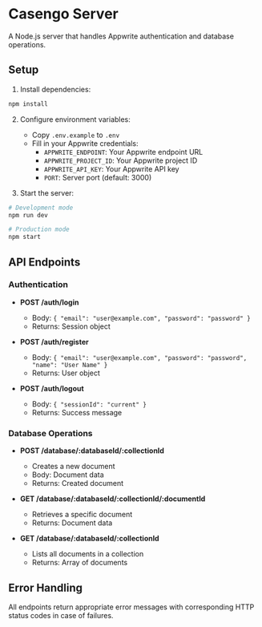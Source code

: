 # Casengo Server

A Node.js server that handles Appwrite authentication and database operations.

## Setup

1. Install dependencies:

```bash
npm install
```

2. Configure environment variables:

   - Copy `.env.example` to `.env`
   - Fill in your Appwrite credentials:
     - `APPWRITE_ENDPOINT`: Your Appwrite endpoint URL
     - `APPWRITE_PROJECT_ID`: Your Appwrite project ID
     - `APPWRITE_API_KEY`: Your Appwrite API key
     - `PORT`: Server port (default: 3000)

3. Start the server:

```bash
# Development mode
npm run dev

# Production mode
npm start
```

## API Endpoints

### Authentication

- **POST /auth/login**

  - Body: `{ "email": "user@example.com", "password": "password" }`
  - Returns: Session object

- **POST /auth/register**

  - Body: `{ "email": "user@example.com", "password": "password", "name": "User Name" }`
  - Returns: User object

- **POST /auth/logout**
  - Body: `{ "sessionId": "current" }`
  - Returns: Success message

### Database Operations

- **POST /database/:databaseId/:collectionId**

  - Creates a new document
  - Body: Document data
  - Returns: Created document

- **GET /database/:databaseId/:collectionId/:documentId**

  - Retrieves a specific document
  - Returns: Document data

- **GET /database/:databaseId/:collectionId**
  - Lists all documents in a collection
  - Returns: Array of documents

## Error Handling

All endpoints return appropriate error messages with corresponding HTTP status codes in case of failures.
